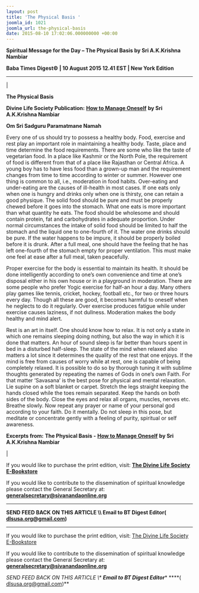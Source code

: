 ```yaml
---
layout: post
title: 'The Physical Basis '
joomla_id: 1021
joomla_url: the-physical-basis
date: 2015-08-10 17:02:06.000000000 +00:00
---
```

  

















































**Spiritual Message for the Day – The Physical Basis by Sri A.K.Krishna Nambiar**

 **Baba Times Digest© | 10 August 2015 12.41 EST | New York Edition**

* * *

| 

**The Physical Basis**

**Divine Life Society Publication:** [**How to Manage Oneself**](http://www.dlshq.org/download/manage.htm#_VPID_2) **by Sri A.K.Krishna Nambiar**

**Om Sri Sadguru Paramatmane Namah**

Every one of us should try to possess a healthy body. Food, exercise and rest play an important role in maintaining a healthy body. Taste, place and time determine the food requirements. There are some who like the taste of vegetarian food. In a place like Kashmir or the North Pole, the requirement of food is different from that of a place like Rajasthan or Central Africa. A young boy has to have less food than a grown-up man and the requirement changes from time to time according to winter or summer. However one thing is common to all, i.e., moderation in food habits. Over-eating and under-eating are the causes of ill-health in most cases. If one eats only when one is hungry and drinks only when one is thirsty, one can retain a good physique. The solid food should be pure and must be properly chewed before it goes into the stomach. What one eats is more important than what quantity he eats. The food should be wholesome and should contain protein, fat and carbohydrates in adequate proportion. Under normal circumstances the intake of solid food should be limited to half the stomach and the liquid one to one-fourth of it. The water one drinks should be pure. If the water happens to be impure, it should be properly boiled before it is drunk. After a full meal, one should have the feeling that he has left one-fourth of the stomach empty for proper ventilation. This must make one feel at ease after a full meal, taken peacefully.

Proper exercise for the body is essential to maintain its health. It should be done intelligently according to one’s own convenience and time at one’s disposal either in his own house or in a playground in moderation. There are some people who prefer Yogic exercise for half-an hour a day. Many others play games like tennis, cricket, hockey, football etc., for two or three hours every day. Though all these are good, it becomes harmful to oneself when he neglects to do it regularly. Over exercise produces fatigue while under exercise causes laziness, if not dullness. Moderation makes the body healthy and mind alert.

Rest is an art in itself. One should know how to relax. It is not only a state in which one remains sleeping doing nothing, but also the way in which it is done that matters. An hour of sound sleep is far better than hours spent in bed in a disturbed half-sleep. The state of the mind when relaxed also matters a lot since it determines the quality of the rest that one enjoys. If the mind is free from causes of worry while at rest, one is capable of being completely relaxed. It is possible to do so by thorough tuning it with sublime thoughts generated by repeating the names of Gods in one’s own Faith. For that matter ‘Savasana’ is the best pose for physical and mental relaxation. Lie supine on a soft blanket or carpet. Stretch the legs straight keeping the hands closed while the toes remain separated. Keep the hands on both sides of the body. Close the eyes and relax all organs, muscles, nerves etc. Breathe slowly. Now repeat any prayer or name of your personal god according to your faith. Do it mentally. Do not sleep in this pose, but meditate or concentrate gently with a feeling of purity, spiritual or self awareness.



**Excerpts from:**  **The Physical Basis -** [**How to Manage Oneself**](http://www.dlshq.org/download/manage.htm#_VPID_2) **by Sri A.K.Krishna Nambiar**

 |



If you would like to purchase the print edition, visit: **[The Divine Life Society E-Bookstore](http://www.dlshq.org/download/download.htm)**

If you would like to contribute to the dissemination of spiritual knowledge please contact the General Secretary at: [](mailto:%20%3Cscript%20type=%27text/javascript%27%3E%20%3C%21--%20var%20prefix%20=%20%27ma%27%20+%20%27il%27%20+%20%27to%27;%20var%20path%20=%20%27hr%27%20+%20%27ef%27%20+%20%27=%27;%20var%20addy57016%20=%20%27generalsecretary%27%20+%20%27@%27;%20addy57016%20=%20addy57016%20+%20%27sivanandaonline%27%20+%20%27.%27%20+%20%27org%27;%20document.write%28%27%3Ca%20%27%20+%20path%20+%20%27%5C%27%27%20+%20prefix%20+%20%27:%27%20+%20addy57016%20+%20%27%5C%27%3E%27%29;%20document.write%28addy57016%29;%20document.write%28%27%3C%5C/a%3E%27%29;%20//--%3E%5Cn%20%3C/script%3E%3Cscript%20type=%27text/javascript%27%3E%20%3C%21--%20document.write%28%27%3Cspan%20style=%5C%27display:%20none;%5C%27%3E%27%29;%20//--%3E%20%3C/script%3EThis%20email%20address%20is%20being%20protected%20from%20spambots.%20You%20need%20JavaScript%20enabled%20to%20view%20it.%20%3Cscript%20type=%27text/javascript%27%3E%20%3C%21--%20document.write%28%27%3C/%27%29;%20document.write%28%27span%3E%27%29;%20//--%3E%20%3C/script%3E?subject=Contribution%20to%20Dissemination%20of%20Spiritual%20Knowledge) **generalsecretary@sivanandaonline.org**

****

**SEND FEED BACK ON THIS ARTICLE \\\ Email to BT Digest Editor[](mailto:%20%3Cscript%20type=%27text/javascript%27%3E%20%3C%21--%20var%20prefix%20=%20%27ma%27%20+%20%27il%27%20+%20%27to%27;%20var%20path%20=%20%27hr%27%20+%20%27ef%27%20+%20%27=%27;%20var%20addy72654%20=%20%27dlsusa.org%27%20+%20%27@%27;%20addy72654%20=%20addy72654%20+%20%27gmail%27%20+%20%27.%27%20+%20%27com%27;%20document.write%28%27%3Ca%20%27%20+%20path%20+%20%27%5C%27%27%20+%20prefix%20+%20%27:%27%20+%20addy72654%20+%20%27%5C%27%3E%27%29;%20document.write%28addy72654%29;%20document.write%28%27%3C%5C/a%3E%27%29;%20//--%3E%5Cn%20%3C/script%3E%3Cscript%20type=%27text/javascript%27%3E%20%3C%21--%20document.write%28%27%3Cspan%20style=%5C%27display:%20none;%5C%27%3E%27%29;%20//--%3E%20%3C/script%3EThis%20email%20address%20is%20being%20protected%20from%20spambots.%20You%20need%20JavaScript%20enabled%20to%20view%20it.%20%3Cscript%20type=%27text/javascript%27%3E%20%3C%21--%20document.write%28%27%3C/%27%29;%20document.write%28%27span%3E%27%29;%20//--%3E%20%3C/script%3E?subject=DLS%20Posts)( [dlsusa.org@gmail.com](mailto:dlsusa.org@gmail.com))**



* * *



  

If you would like to purchase the print edition, visit: [The Divine Life Society E-Bookstore](http://www.dlshq.org/download/download.htm)

If you would like to contribute to the dissemination of spiritual knowledge please contact the General Secretary at: **[generalsecretary@sivanandaonline.org](mailto:generalsecretary@sivanandaonline.org)**

**SEND FEED BACK ON THIS ARTICLE \\\**  **Email to BT Digest Editor**** [](mailto:%20%3Cscript%20type=%27text/javascript%27%3E%20%3C%21--%20var%20prefix%20=%20%27ma%27%20+%20%27il%27%20+%20%27to%27;%20var%20path%20=%20%27hr%27%20+%20%27ef%27%20+%20%27=%27;%20var%20addy72654%20=%20%27dlsusa.org%27%20+%20%27@%27;%20addy72654%20=%20addy72654%20+%20%27gmail%27%20+%20%27.%27%20+%20%27com%27;%20document.write%28%27%3Ca%20%27%20+%20path%20+%20%27%5C%27%27%20+%20prefix%20+%20%27:%27%20+%20addy72654%20+%20%27%5C%27%3E%27%29;%20document.write%28addy72654%29;%20document.write%28%27%3C%5C/a%3E%27%29;%20//--%3E%5Cn%20%3C/script%3E%3Cscript%20type=%27text/javascript%27%3E%20%3C%21--%20document.write%28%27%3Cspan%20style=%5C%27display:%20none;%5C%27%3E%27%29;%20//--%3E%20%3C/script%3EThis%20email%20address%20is%20being%20protected%20from%20spambots.%20You%20need%20JavaScript%20enabled%20to%20view%20it.%20%3Cscript%20type=%27text/javascript%27%3E%20%3C%21--%20document.write%28%27%3C/%27%29;%20document.write%28%27span%3E%27%29;%20//--%3E%20%3C/script%3E?subject=DLS%20Posts)****( [dlsusa.org@gmail.com](mailto:dlsusa.org@gmail.com))**  
